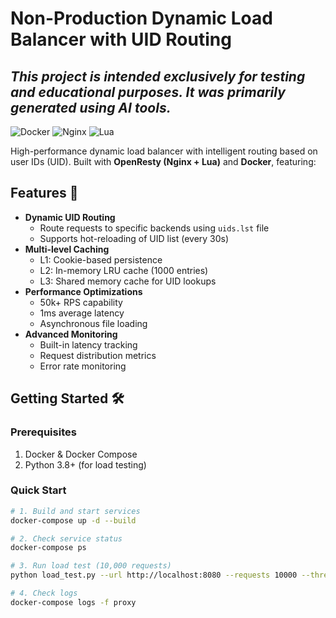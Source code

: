 # Non-Production Dynamic Load Balancer with UID Routing
## *This project is intended exclusively for testing and educational purposes. It was primarily generated using AI tools.*

![Docker](https://img.shields.io/badge/docker-%230db7ed.svg?logo=docker&logoColor=white)
![Nginx](https://img.shields.io/badge/nginx-%23009639.svg?logo=nginx&logoColor=white)
![Lua](https://img.shields.io/badge/lua-%232C2D72.svg?logo=lua&logoColor=white)

High-performance dynamic load balancer with intelligent routing based on user IDs (UID). Built with **OpenResty (Nginx + Lua)** and **Docker**, featuring:

## Features 🚀
- **Dynamic UID Routing**  
  - Route requests to specific backends using `uids.lst` file
  - Supports hot-reloading of UID list (every 30s)
- **Multi-level Caching**  
  - L1: Cookie-based persistence
  - L2: In-memory LRU cache (1000 entries)
  - L3: Shared memory cache for UID lookups
- **Performance Optimizations**  
  - 50k+ RPS capability
  - 1ms average latency
  - Asynchronous file loading
- **Advanced Monitoring**  
  - Built-in latency tracking
  - Request distribution metrics
  - Error rate monitoring

## Getting Started 🛠️

### Prerequisites
1. Docker & Docker Compose
2. Python 3.8+ (for load testing)

### Quick Start
```bash
# 1. Build and start services
docker-compose up -d --build

# 2. Check service status
docker-compose ps

# 3. Run load test (10,000 requests)
python load_test.py --url http://localhost:8080 --requests 10000 --threads 50 --special 20

# 4. Check logs
docker-compose logs -f proxy

